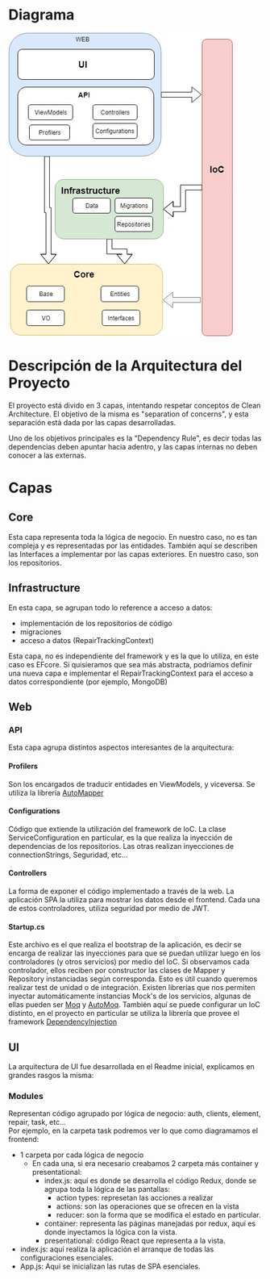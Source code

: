 # Diagrama
![alt text](https://github.com/JonathanLoscalzo/RepairTracking/blob/master/diagrama_arquitectura.jpg)

# Descripción de la Arquitectura del Proyecto

El proyecto está divido en 3 capas, intentando respetar conceptos de Clean Architecture.
El objetivo de la misma es "separation of concerns", y esta separación está dada por las capas desarrolladas.

Uno de los objetivos principales es la "Dependency Rule", es decir todas las dependencias deben apuntar hacia adentro, y las capas internas no deben conocer a las externas.

# Capas

## Core
Esta capa representa toda la lógica de negocio. En nuestro caso, no es tan compleja y es representadas por las entidades. 
También aquí se describen las Interfaces a implementar por las capas exteriores. En nuestro caso, son los repositorios.

## Infrastructure
En esta capa, se agrupan todo lo reference a acceso a datos: 
* implementación de los repositorios de código
* migraciones
* acceso a datos (RepairTrackingContext)

Esta capa, no es independiente del framework y es la que lo utiliza, en este caso es EFcore.
Si quisieramos que sea más abstracta, podríamos definir una nueva capa e implementar el RepairTrackingContext para el acceso a datos correspondiente (por ejemplo, MongoDB)

## Web
### API
Esta capa agrupa distintos aspectos interesantes de la arquitectura: 

#### Profilers
Son los encargados de traducir entidades en ViewModels, y viceversa. Se utiliza la librería [AutoMapper](https://automapper.org/)

#### Configurations
Código que extiende la utilización del framework de IoC. La clase ServiceConfiguration en particular, es la que realiza la inyección de dependencias de los repositorios. Las otras realizan inyecciones de connectionStrings, Seguridad, etc...

#### Controllers
La forma de exponer el código implementado a través de la web. La aplicación SPA la utiliza para mostrar los datos desde el frontend. Cada una de estos controladores, utiliza seguridad por medio de JWT.

#### Startup.cs
Este archivo es el que realiza el bootstrap de la aplicación, es decir se encarga de realizar las inyecciones para que se puedan utilizar luego en los controladores (y otros servicios) por medio del IoC. Si observamos cada controlador, ellos reciben por constructor las clases de Mapper y Repository instanciadas según corresponda. Esto es útil cuando queremos realizar test de unidad o de integración. 
Existen librerías que nos permiten inyectar automáticamente instancias Mock's de los servicios, algunas de ellas pueden ser [Moq](https://github.com/moq/moq4) y [AutoMoq](https://github.com/darrencauthon/AutoMoq).
También aquí se puede configurar un IoC distinto, en el proyecto en particular se utiliza la librería que provee el framework [DependencyInjection](https://www.nuget.org/packages/Microsoft.Extensions.DependencyInjection/3.0.0-preview.18572.1)

## UI
La arquitectura de UI fue desarrollada en el Readme inicial, explicamos en grandes rasgos la misma: 

### Modules
Representan código agrupado por lógica de negocio: auth, clients, element, repair, task, etc...  
Por ejemplo, en la carpeta task podremos ver lo que como diagramamos el frontend: 
* 1 carpeta por cada lógica de negocio
  - En cada una, si era necesario creabamos 2 carpeta más container y presentational: 
    * index.js: aquí es donde se desarrolla el código Redux, donde se agrupa toda la lógica de las pantallas: 
        - action types: represetan las acciones a realizar
        - actions: son las operaciones que se ofrecen en la vista
        - reducer: son la forma que se modifica el estado en particular.
    * container: representa las páginas manejadas por redux, aquí es donde inyectamos la lógica con la vista.
    * presentational: código React que representa a la vista. 
* index.js: aquí realiza la aplicación el arranque de todas las configuraciones esenciales.
* App.js: Aquí se inicializan las rutas de SPA esenciales.


